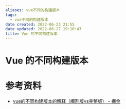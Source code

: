 ```yaml
---
aliases: vue不同的构建版本
tags:
  - vue不同的构建版本
date created: 2022-06-23 21:55
date updated: 2022-06-27 19:10:43
title: Vue 的不同构建版本
---
```


# Vue 的不同构建版本

# 参考资料

- [vue的不同构建版本的解释（阉割版vs完整版） - 掘金](https://juejin.cn/post/7043991342166310942)
